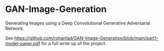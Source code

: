 # GAN-Image-Generation
Generating Images using a Deep Convolutional Generative Adversarial Network.

See https://github.com/rohanlad/GAN-Image-Generation/blob/main/part1-model-paper.pdf for a full write up of the project.
